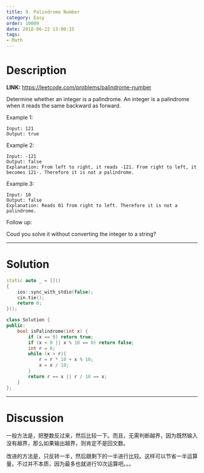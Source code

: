 ```yaml
---
title: 9. Palindrome Number
category: Easy
order: 10009
date: 2018-06-22 13:00:15
tags:
- Math
---
```


<!-- 记得完善 tags 和 category 字段 -->

# Description

**LINK:** https://leetcode.com/problems/palindrome-number

Determine whether an integer is a palindrome. An integer is a palindrome when it reads the same backward as forward.

Example 1:
```
Input: 121
Output: true
```
Example 2:
```
Input: -121
Output: false
Explanation: From left to right, it reads -121. From right to left, it becomes 121-. Therefore it is not a palindrome.
```
Example 3:
```
Input: 10
Output: false
Explanation: Reads 01 from right to left. Therefore it is not a palindrome.
```

Follow up:

Coud you solve it without converting the integer to a string?


----------
# Solution
```c++
static auto _ = []()
{
    ios::sync_with_stdio(false);
    cin.tie();
    return 0;
}();

class Solution {
public:
    bool isPalindrome(int x) {
        if (x == 0) return true;
        if (x < 0 || x % 10 == 0) return false;
        int r = 0;
        while (x > r){
            r = r * 10 + x % 10;
            x = x / 10;
        }
        return r == x || r / 10 == x;
    }
};
```
----------
# Discussion
一般方法是，把整数反过来，然后比较一下。而且，无需判断越界，因为既然输入没有越界，那么如果输出越界，则肯定不是回文数。

改进的方法是，只反转一半，然后跟剩下的一半进行比较。这样可以节省一半运算量。不过并不本质，因为最多也就进行10次运算吧。。。